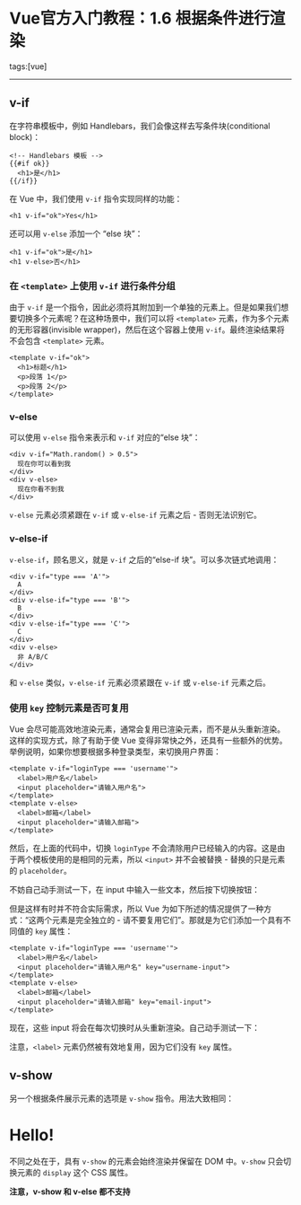 # Vue官方入门教程：1.6 根据条件进行渲染

tags:[vue]

---

## v-if

在字符串模板中，例如 Handlebars，我们会像这样去写条件块(conditional block)：

	<!-- Handlebars 模板 -->
	{{#if ok}}
	  <h1>是</h1>
	{{/if}}

在 Vue 中，我们使用 `v-if` 指令实现同样的功能：

	<h1 v-if="ok">Yes</h1>

还可以用 `v-else` 添加一个 “else 块”：

	<h1 v-if="ok">是</h1>
	<h1 v-else>否</h1>

<!--more-->

### 在 `<template>` 上使用 `v-if` 进行条件分组

由于 `v-if` 是一个指令，因此必须将其附加到一个单独的元素上。但是如果我们想要切换多个元素呢？在这种场景中，我们可以将 `<template>` 元素，作为多个元素的无形容器(invisible wrapper)，然后在这个容器上使用 `v-if`。最终渲染结果将不会包含 `<template>` 元素。


	<template v-if="ok">
	  <h1>标题</h1>
	  <p>段落 1</p>
	  <p>段落 2</p>
	</template>

### v-else

可以使用 `v-else` 指令来表示和 `v-if` 对应的“else 块”：

	<div v-if="Math.random() > 0.5">
	  现在你可以看到我
	</div>
	<div v-else>
	  现在你看不到我
	</div>

`v-else` 元素必须紧跟在 `v-if` 或 `v-else-if` 元素之后 - 否则无法识别它。


### v-else-if

`v-else-if`，顾名思义，就是 `v-if` 之后的“else-if 块”。可以多次链式地调用：

	<div v-if="type === 'A'">
	  A
	</div>
	<div v-else-if="type === 'B'">
	  B
	</div>
	<div v-else-if="type === 'C'">
	  C
	</div>
	<div v-else>
	  非 A/B/C
	</div>

和 `v-else` 类似，`v-else-if` 元素必须紧跟在 `v-if` 或 `v-else-if` 元素之后。


### 使用 `key` 控制元素是否可复用

Vue 会尽可能高效地渲染元素，通常会复用已渲染元素，而不是从头重新渲染。这样的实现方式，除了有助于使 Vue 变得非常快之外，还具有一些额外的优势。举例说明，如果你想要根据多种登录类型，来切换用户界面：

	<template v-if="loginType === 'username'">
	  <label>用户名</label>
	  <input placeholder="请输入用户名">
	</template>
	<template v-else>
	  <label>邮箱</label>
	  <input placeholder="请输入邮箱">
	</template>


然后，在上面的代码中，切换 `loginType` 不会清除用户已经输入的内容。这是由于两个模板使用的是相同的元素，所以 `<input>` 并不会被替换 - 替换的只是元素的 `placeholder`。

不妨自己动手测试一下，在 input 中输入一些文本，然后按下切换按钮：

但是这样有时并不符合实际需求，所以 Vue 为如下所述的情况提供了一种方式：“这两个元素是完全独立的 - 请不要复用它们”。那就是为它们添加一个具有不同值的 `key` 属性：

	<template v-if="loginType === 'username'">
	  <label>用户名</label>
	  <input placeholder="请输入用户名" key="username-input">
	</template>
	<template v-else>
	  <label>邮箱</label>
	  <input placeholder="请输入邮箱" key="email-input">
	</template>

现在，这些 input 将会在每次切换时从头重新渲染。自己动手测试一下：

注意，`<label>` 元素仍然被有效地复用，因为它们没有 `key` 属性。

## v-show

另一个根据条件展示元素的选项是 `v-show` 指令。用法大致相同：

<h1 v-show="ok">Hello!</h1>


不同之处在于，具有 `v-show` 的元素会始终渲染并保留在 DOM 中。`v-show` 只会切换元素的 `display` 这个 CSS 属性。

**注意，v-show 和 v-else 都不支持 <template> 元素。**


## v-if 和 v-show

`v-if` 是“真实”的条件渲染，因为它会确保条件块(conditional block)在切换的过程中，完整地销毁(destroy)和重新创建(re-create)条件块内的事件监听器和子组件。

`v-if` 是**惰性的(lazy)**：如果在初始渲染时条件为 false，它不会执行任何操作 - 在条件第一次变为 true 时，才开始渲染条件块。

相比之下，`v-show` 要简单得多 - 不管初始条件如何，元素始终渲染，并且只是基于 CSS 的切换。

通常来说，`v-if` 在切换时有更高的性能开销，而 `v-show` 在初始渲染时有更高的性能开销。因此，如果需要频繁切换，推荐使用 `v-show`，如果条件在运行时改变的可能性较少，推荐使用 `v-if`。

## `v-if` 与 `v-for` 一起使用

当与 `v-if` 一起使用时，`v-for` 具有比 `v-if` 更高的优先级。更多详细信息，请查看[列表渲染指南](https://vuefe.cn/v2/guide/list.html#%E5%B8%A6%E6%9C%89-v-if-%E7%9A%84-v-for)。

原文：https://vuejs.org/v2/guide/conditional.html

[官网链接](https://vuefe.cn/v2/guide/conditional.html#%E4%BD%BF%E7%94%A8-key-%E6%8E%A7%E5%88%B6%E5%85%83%E7%B4%A0%E6%98%AF%E5%90%A6%E5%8F%AF%E5%A4%8D%E7%94%A8)
